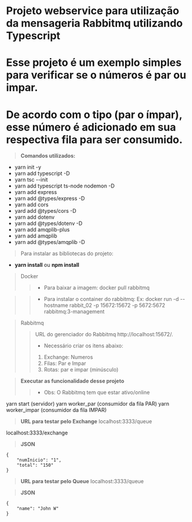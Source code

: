 # Projeto webservice para utilização da mensageria Rabbitmq utilizando Typescript
# Esse projeto é um exemplo simples para verificar se o números é par ou impar.
# De acordo com o tipo (par o ímpar), esse número é adicionado em sua respectiva fila para ser consumido.

> **Comandos utilizados:**

* yarn init -y
* yarn add typescript -D
* yarn tsc --init 
* yarn add typescript ts-node nodemon -D
* yarn add express
* yarn add @types/express -D
* yarn add cors
* yard add @types/cors -D
* yarn add dotenv
* yarn add @types/dotenv -D
* yarn add amqplib-plus
* yarn add amqplib
* yarn add @types/amqplib -D

> Para instalar as bibliotecas do projeto: 
* **yarn install** ou **npm install**

> Docker
>> * Para baixar a imagem:
docker pull rabbitmq

>> * Para instalar o container do rabbitmq: 
>> Ex: docker run -d --hostname rabbit_02 -p 15672:15672 -p 5672:5672 rabbitmq:3-management

> Rabbitmq
>> URL do gerenciador do Rabbitmq http://localhost:15672/.
>> * Necessário criar os itens abaixo: 
>> 1. Exchange: Numeros 
>> 2. Filas: Par e Impar
>> 3. Rotas: par e impar (minúsculo) 

> **Executar as funcionalidade desse projeto**
>> * Obs: O Rabbitmq tem que estar ativo/online 

yarn start (servidor)
yarn worker_par (consumidor da fila PAR)
yarn worker_impar (consumidor da fila IMPAR)

> **URL para testar pelo Exchange**
localhost:3333/queue

localhost:3333/exchange

> **JSON**
```
{
	"numInicio": "1",
	"total": "150"
}
```

> **URL para testar pelo Queue**
localhost:3333/queue

> **JSON**
```
{
	"name": "John W"
}
```

